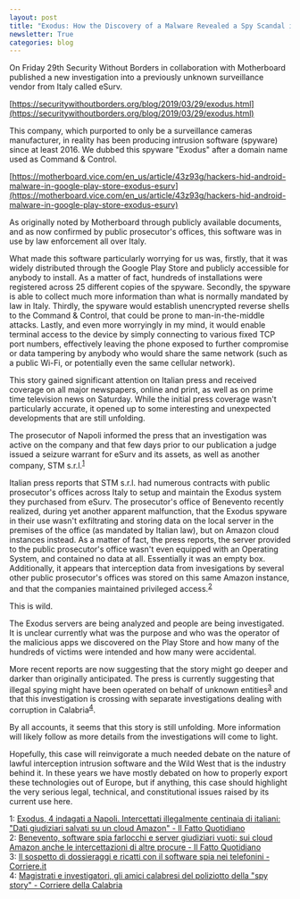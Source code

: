 ```yaml
---
layout: post
title: "Exodus: How the Discovery of a Malware Revealed a Spy Scandal in Italy"
newsletter: True
categories: blog
---
```

On Friday 29th Security Without Borders in collaboration with Motherboard published a new investigation into a previously unknown surveillance vendor from Italy called eSurv.

[https://securitywithoutborders.org/blog/2019/03/29/exodus.html](https://securitywithoutborders.org/blog/2019/03/29/exodus.html)

This company, which purported to only be a surveillance cameras manufacturer, in reality has been producing intrusion software (spyware) since at least 2016. We dubbed this spyware "Exodus" after a domain name used as Command & Control.

[https://motherboard.vice.com/en_us/article/43z93g/hackers-hid-android-malware-in-google-play-store-exodus-esurv](https://motherboard.vice.com/en_us/article/43z93g/hackers-hid-android-malware-in-google-play-store-exodus-esurv)

As originally noted by Motherboard through publicly available documents, and as now confirmed by public prosecutor's offices, this software was in use by law enforcement all over Italy.

What made this software particularly worrying for us was, firstly, that it was widely distributed through the Google Play Store and publicly accessible for anybody to install. As a matter of fact, hundreds of installations were registered across 25 different copies of the spyware. Secondly, the spyware is able to collect much more information than what is normally mandated by law in Italy. Thirdly, the spyware would establish  unencrypted reverse shells to the Command & Control, that could be prone to man-in-the-middle attacks. Lastly, and even more worryingly in my mind, it would enable terminal access to the device by simply connecting to various fixed TCP port numbers, effectively leaving the phone exposed to further compromise or data tampering by anybody who would share the same network (such as a public Wi-Fi, or potentially even the same cellular network).

This story gained significant attention on Italian press and received coverage on all major newspapers, online and print, as well as on prime time television news on Saturday. While the initial press coverage wasn't particularly accurate, it opened up to some interesting and unexpected developments that are still unfolding.

The prosecutor of Napoli informed the press that an investigation was active on the company and that few days prior to our publication a judge issued a seizure warrant for eSurv and its assets, as well as another company, STM s.r.l.<sup id="a1">[1](#f1)</sup>

Italian press reports that STM s.r.l. had numerous contracts with public prosecutor's offices across Italy to setup and maintain the Exodus system they purchased from eSurv. The prosecutor's office of Benevento recently realized, during yet another apparent malfunction, that the Exodus spyware in their use wasn't exfiltrating and storing data on the local server in the premises of the office (as mandated by Italian law), but on Amazon cloud instances instead. As a matter of fact, the press reports, the server provided to the public prosecutor's office wasn't even equipped with an Operating System, and contained no data at all. Essentially it was an empty box. Additionally, it appears that interception data from invesigations by several other public prosecutor's offices was stored on this same Amazon instance, and that the companies maintained privileged access.<sup id="a2">[2](#f2)</sup>

This is wild.

The Exodus servers are being analyzed and people are being investigated. It is unclear currently what was the purpose and who was the operator of the malicious apps we discovered on the Play Store and how many of the hundreds of victims were intended and how many were accidental.

More recent reports are now suggesting that the story might go deeper and darker than originally anticipated. The press is currently suggesting that illegal spying might have been operated on behalf of unknown entities<sup id="a3">[3](#f3)</sup> and that this investigation is crossing with separate investigations dealing with corruption in Calabria<sup id="a4">[4](#f4)</sup>.

By all accounts, it seems that this story is still unfolding. More information will likely follow as more details from the investigations will come to light.

Hopefully, this case will reinvigorate a much needed debate on the nature of lawful interception intrusion software and the Wild West that is the industry behind it. In these years we have mostly debated on how to properly export these technologies out of Europe, but if anything, this case should highlight the very serious legal, technical, and constitutional issues raised by its current use here.

<span id="f1"></span>1: [Exodus, 4 indagati a Napoli. Intercettati illegalmente centinaia di italiani: "Dati giudiziari salvati su un cloud Amazon" - Il Fatto Quotidiano](https://www.ilfattoquotidiano.it/2019/04/01/exodus-4-indagati-a-napoli-intercettati-illegalmente-centinaia-di-italiani-dati-giudiziari-salvati-su-un-cloud-amazon/5078359/)  
<span id="f2"></span>2: [Benevento, software spia farlocchi e server giudiziari vuoti: sui cloud Amazon anche le intercettazioni di altre procure - Il Fatto Quotidiano](https://www.ilfattoquotidiano.it/2019/04/02/benevento-software-spia-farlocchi-e-server-giudiziari-vuoti-sui-cloud-amazon-anche-le-intercettazioni-di-altre-procure/5079009/)  
<span id="f3"></span>3: [Il sospetto di dossieraggi e ricatti con il software spia nei telefonini - Corriere.it](https://roma.corriere.it/notizie/cronaca/19_aprile_01/sospetto-dossieraggi-ricatti-il-software-spia-telefonini-c2347232-54b6-11e9-a9e2-a0d1446d1611.shtml)  
<span id="f4"></span>4: [Magistrati e investigatori, gli amici calabresi del poliziotto della "spy story" - Corriere della Calabria](https://www.corrieredellacalabria.it/regione/cosenza/item/181508-magistrati-e-investigatori-gli-amici-calabresi-del-poliziotto-della-spy-story/)
